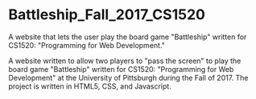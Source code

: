 # Battleship_Fall_2017_CS1520
A website that lets the user play the board game "Battleship" written for CS1520: "Programming for Web Development."

A website written to allow two players to "pass the screen" to play the board game "Battleship" written for CS1520: "Programming for Web Development" at the University of Pittsburgh during the Fall of 2017. The project is written in HTML5, CSS, and Javascript.